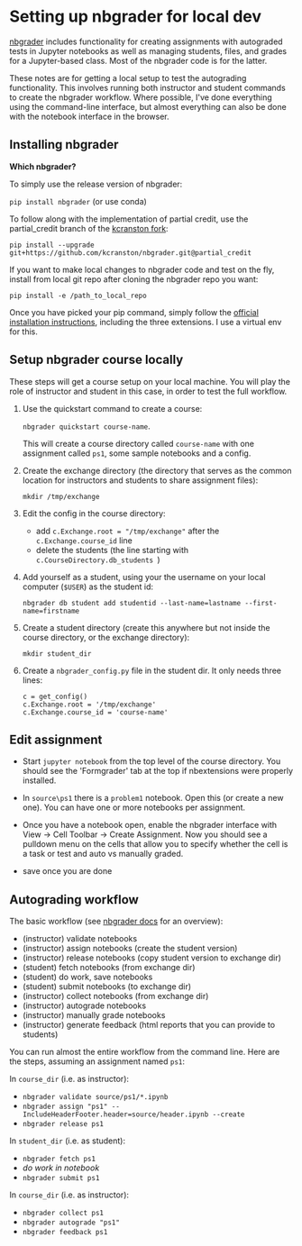 # Setting up nbgrader for local dev

[nbgrader](https://github.com/jupyter/nbgrader) includes functionality for
creating assignments with autograded tests in Jupyter notebooks as well as
managing students, files, and grades for a Jupyter-based class. Most of the
nbgrader code is for the latter.

These notes are for getting a local setup to test the autograding functionality.
This involves running both instructor and student commands to create the
nbgrader workflow. Where possible, I've done everything using the command-line
interface, but almost everything can also be done with the notebook interface
in the browser.

## Installing nbgrader

**Which nbgrader?**

To simply use the release version of nbgrader:

   `pip install nbgrader` (or use conda)

To follow along with the implementation of partial credit, use the partial_credit branch of the [kcranston fork](https://github.com/kcranston/nbgrader):

   `pip install --upgrade git+https://github.com/kcranston/nbgrader.git@partial_credit`

If you want to make local changes to nbgrader code and test on the fly, install from local git repo after cloning the nbgrader repo you want:

   `pip install -e /path_to_local_repo`

Once you have picked your pip command, simply follow the [official installation instructions](https://nbgrader.readthedocs.io/en/stable/user_guide/installation.html), including the three extensions. I use a virtual env for this.

## Setup nbgrader course locally

These steps will get a course setup on your local machine. You will play the role of instructor and student in this case, in order to test the full workflow.

1. Use the quickstart command to create a course:

     `nbgrader quickstart course-name`.

     This will create a course directory called `course-name` with one assignment called `ps1`, some sample notebooks and a config.

1. Create the exchange directory (the directory that serves as the common location for instructors and students to share assignment files):

    `mkdir /tmp/exchange`

1. Edit the config in the course directory:

   * add `c.Exchange.root = "/tmp/exchange"` after the `c.Exchange.course_id` line
   * delete the students (the line starting with `c.CourseDirectory.db_students `)

1. Add yourself as a student, using your the username on your local computer (`$USER`) as the student id:

    `nbgrader db student add studentid --last-name=lastname --first-name=firstname`

1. Create a student directory (create this anywhere but not inside the course directory, or the exchange directory):

    `mkdir student_dir`

1. Create a `nbgrader_config.py` file in the student dir. It only needs three lines:

    ```
    c = get_config()
    c.Exchange.root = '/tmp/exchange'
    c.Exchange.course_id = 'course-name'
    ```

## Edit assignment

* Start `jupyter notebook` from the top level of the course directory. You should see the 'Formgrader' tab at the top if
nbextensions were properly installed.

* In `source\ps1` there is a `problem1` notebook. Open this (or create a new one). You can have one or more notebooks per assignment.

* Once you have a notebook open, enable the nbgrader interface with
View -> Cell Toolbar -> Create Assignment. Now you should see a pulldown menu on the cells that allow you to specify whether the cell is a task or test and auto vs manually graded.

* save once you are done

## Autograding workflow

The basic workflow (see [nbgrader docs](https://nbgrader.readthedocs.io/en/stable/user_guide/philosophy.html) for an overview):

* (instructor) validate notebooks
* (instructor) assign notebooks (create the student version)
* (instructor) release notebooks (copy student version to exchange dir)  
* (student) fetch notebooks (from exchange dir)
* (student) do work, save notebooks
* (student) submit notebooks (to exchange dir)
* (instructor) collect notebooks (from exchange dir)
* (instructor) autograde notebooks
* (instructor) manually grade notebooks
* (instructor) generate feedback (html reports that you can provide to students)

You can run almost the entire workflow from the command line. Here are the steps, assuming an assignment named `ps1`:

In `course_dir` (i.e. as instructor):

* `nbgrader validate source/ps1/*.ipynb`
* `nbgrader assign "ps1" --IncludeHeaderFooter.header=source/header.ipynb --create`
* `nbgrader release ps1`

In `student_dir` (i.e. as student):

* `nbgrader fetch ps1`
* _do work in notebook_
* `nbgrader submit ps1`

In `course_dir` (i.e. as instructor):
* `nbgrader collect ps1`
* `nbgrader autograde "ps1"`
* `nbgrader feedback ps1`
